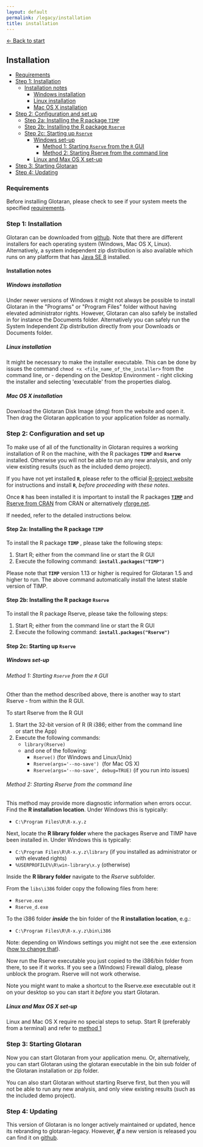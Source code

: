 ```yaml
---
layout: default
permalink: /legacy/installation
title: installation
---
```

[← Back to start](/legacy)

## Installation <!-- omit in toc -->

- [Requirements](#requirements)
- [Step 1: Installation](#step-1-installation)
  - [Installation notes](#installation-notes)
    - [Windows installation](#windows-installation)
    - [Linux installation](#linux-installation)
    - [Mac OS X installation](#mac-os-x-installation)
- [Step 2: Configuration and set up](#step-2-configuration-and-set-up)
  - [Step 2a: Installing the R package `TIMP`](#step-2a-installing-the-r-package-timp)
  - [Step 2b: Installing the R package `Rserve`](#step-2b-installing-the-r-package-rserve)
  - [Step 2c: Starting up `Rserve`](#step-2c-starting-up-rserve)
    - [Windows set-up](#windows-set-up)
      - [Method 1: Starting `Rserve` from the `R` GUI](#method-1-starting-rserve-from-the-r-gui)
      - [Method 2: Starting Rserve from the command line](#method-2-starting-rserve-from-the-command-line)
    - [Linux and Max OS X set-up](#linux-and-max-os-x-set-up)
- [Step 3: Starting Glotaran](#step-3-starting-glotaran)
- [Step 4: Updating](#step-4-updating)

### Requirements

Before installing Glotaran, please check to see if your system meets the
specified [requirements](./requirements.html "system requirements for glotaran-legacy").

### Step 1: Installation

Glotaran can be downloaded from [github](https://github.com/glotaran/glotaran-legacy/releases/ "glotaran/glotaran-legacy/releases").
Note that there are different installers for each operating system (Windows, Mac OS X, Linux). Alternatively, a system independent zip distribution is also
available which runs on any platform that has [Java SE 8](http://www.java.com/ "Java SE 8 or Java 1.8") installed.

#### Installation notes

##### Windows installation

Under newer versions of Windows it might not always be possible to install
Glotaran in the \"Programs\" or \"Program Files\" folder without having
elevated administrator rights. However, Glotaran can also safely be
installed in for instance the Documents folder. Alternatively you can
safely run the System Independent Zip distribution directly from your
Downloads or Documents folder.

##### Linux installation

It might be necessary to make the installer executable. This can be done
by issues the command `chmod +x <file_name_of_the_installer>`
from the command line, or \- depending on the Desktop Environment \- right
clicking the installer and selecting \'executable\' from the properties
dialog.

##### Mac OS X installation

Download the Glotaran Disk Image (dmg) from the website and open it.
Then drag the Glotaran application to your application folder as
normally.

### Step 2: Configuration and set up

To make use of all of the functionality in Glotaran requires a working
installation of R on the machine, with the R packages **`TIMP`** and **`Rserve`** installed.
Otherwise you will not be able to run any new analysis, and only view existing results (such as the included demo project).

If you have not yet installed **`R`**, please refer to the official [R-project
website](http://www.r-project.org/ "The R Project for Statistical Computing") for instructions and install **`R`**, _before proceeding with these notes_.

Once **`R`** has been installed it is important to install the R packages
[**`TIMP`**](https://cran.r-project.org/web/packages/TIMP/ "TIMP on Cran") and [Rserve from CRAN](https://cran.r-project.org/web/packages/Rserve/ "Rserve on CRAN") from CRAN or alternatively [rforge.net](http://www.rforge.net/Rserve/ "Rserve on rforge.net").

If needed, refer to the detailed instructions below.

#### Step 2a: Installing the R package `TIMP`

To install the R package **`TIMP`** , please take the following steps:

1. Start R; either from the command line or start the R GUI
2. Execute the following command: **`install.packages("TIMP")`**

Please note that **`TIMP`** version 1.13 or higher is required for Glotaran
1.5 and higher to run. The above command automatically install the
latest stable version of TIMP.

#### Step 2b: Installing the R package `Rserve`

To install the R package Rserve, please take the following steps:

1. Start R; either from the command line or start the R GUI
2. Execute the following command: **`install.packages("Rserve")`**

#### Step 2c: Starting up `Rserve`

##### Windows set-up

###### Method 1: Starting `Rserve` from the `R` GUI

Other than the method described above, there is another way to start
Rserve - from within the R GUI.

To start Rserve from the R GUI

1. Start the 32-bit version of R (R i386; either from the command line or start the App)
2. Execute the following commands:
   - `library(Rserve)`
   - and one of the following:
     - `Rserve()` (for Windows and Linux/Unix)
     - `Rserve(args='--no-save')`  (for Mac OS X)
     - `Rserve(args='--no-save', debug=TRUE)` (if you run into issues)

###### Method 2: Starting Rserve from the command line

This method may provide more diagnostic information when errors occur.
Find the **R installation location**. Under Windows this is
typically:

- `C:\Program Files\R\R-x.y.z`

Next, locate the **R library folder** where the packages Rserve and TIMP have
been installed in. Under Windows this is typically:

- `C:\Program Files\R\R-x.y.z\library` (if you installed as administrator or with elevated rights)
- `%USERPROFILE%\R\win-library\x.y` (otherwise)

Inside the **R library folder** navigate to the _Rserve_ subfolder.

From the `libs\i386` folder copy the following files from here:

- `Rserve.exe`
- `Rserve_d.exe`

To the i386 folder **_inside_** the bin folder of the **R installation location**, e.g.:

- `C:\Program Files\R\R-x.y.z\bin\i386`

Note: depending on Windows settings you might
not see the .exe extension ([how to change that](https://www.howtogeek.com/205086/beginner-how-to-make-windows-show-file-extensions/ "How to Make Windows Show File Extensions")).

Now run the Rserve executable you just copied to the i386/bin folder from there, to see if it works. If you see a (Windows) Firewall dialog, please unblock the program. Rserve will not work otherwise.

Note you might want to make a shortcut to the Rserve.exe executable out
it on your desktop so you can start it _before_ you start Glotaran.

##### Linux and Max OS X set-up

Linux and Mac OS X require no special steps to setup. Start R (preferably from a terminal) and refer to [method 1](#Method-1-Starting-`Rserve`-from-the-`R`-GUI)

### Step 3: Starting Glotaran

Now you can start Glotaran from your application menu. Or,
alternatively, you can start Glotaran using the glotaran executable in
the bin sub folder of the Glotaran installation or zip folder.

You can also start Glotaran without starting Rserve first, but then you
will not be able to run any new analysis, and only view existing results
(such as the included demo project).

### Step 4: Updating

This version of Glotaran is no longer actively maintained or updated, hence its rebranding to glotaran-legacy. However, **_if_** a new version is released you can find it on [github](https://github.com/glotaran/glotaran-legacy/releases/ "glotaran/glotaran-legacy/releases").
